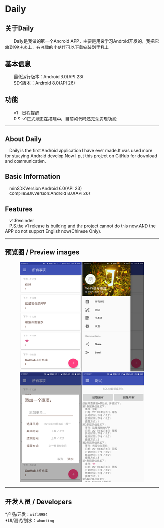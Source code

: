 Daily
====
关于Daily<br>
---
&emsp;&emsp;Daily是我做的第一个Android APP，主要是用来学习Android开发的。我把它放到GitHub上，有兴趣的小伙伴可以下载安装到手机上

基本信息<br>
---
&emsp;&emsp;最低运行版本：Android 6.0(API 23)<br>
&emsp;&emsp;SDK版本：Android 8.0(API 26)

功能<br>
---
&emsp;&emsp;v1：日程提醒<br>
&emsp;&emsp;P.S. v1正式版正在搭建中。目前的代码还无法实现功能

---

About Daily<br>
---
&ensp;&ensp;Daily is the first Android application I have ever made.It was used more for studying Android develop.Now I put this project on GitHub for download and communication.

Basic Information<br>
---
&ensp;&ensp;minSDKVersion:Android 6.0(API 23)<br>
&ensp;&ensp;compileSDKVersion:Android 8.0(API 26)

Features<br>
---
&ensp;&ensp;v1:Reminder<br>
&ensp;&ensp;P.S.the v1 release is building and the project cannot do this now.AND the APP do not support English now(Chinese Only).

---

预览图 / Preview images
---
<center>
  <img src="https://raw.githubusercontent.com/wifi9984/wifi9984.github.io/master/img/Screenshot_2017-10-30-11-21-46-492_com.wyf.daily.png" width="40%" title="EventsFragment" alt="EventsFragment"/>
  <img src="https://raw.githubusercontent.com/wifi9984/wifi9984.github.io/master/img/Screenshot_2017-10-30-11-21-56-522_com.wyf.daily.png" width="40%" title="NavigationDrawer" alt="NavigationDrawer"/>
  <img src="https://raw.githubusercontent.com/wifi9984/wifi9984.github.io/master/img/Screenshot_2017-10-30-11-21-51-642_com.wyf.daily.png" width="40%" title="NewEventActivity" alt="NewEventActivity"/>
  <img src="https://raw.githubusercontent.com/wifi9984/wifi9984.github.io/master/img/Screenshot_2017-10-30-11-22-00-389_com.wyf.daily.png" width="40%" title="DebugFragment" alt="DebugFragment"/>
</center>

---
开发人员 / Developers<br>
---
  *产品/开发：`wifi9984`<br>
  *UI/测试/划水：`whunting`<br>
